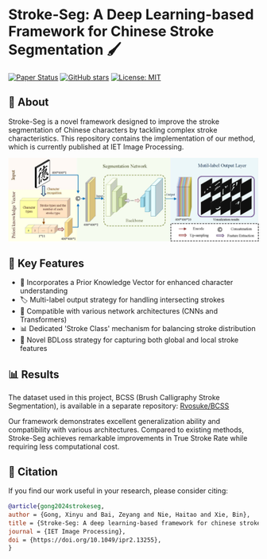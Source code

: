 # Stroke-Seg: A Deep Learning-based Framework for Chinese Stroke Segmentation 🖌️

[![Paper Status](https://img.shields.io/badge/Paper-Published-brightgreen)](https://ietresearch.onlinelibrary.wiley.com/journal/17519667)
[![GitHub stars](https://img.shields.io/github/stars/Rvosuke/Stroke-Seg.svg?style=social&label=Star&maxAge=2592000)](https://GitHub.com/Rvosuke/Stroke-Seg/stargazers/)
[![License: MIT](https://img.shields.io/badge/License-MIT-blue.svg)](https://opensource.org/licenses/MIT)

## 📝 About

Stroke-Seg is a novel framework designed to improve the stroke segmentation of Chinese characters by tackling complex stroke characteristics. This repository contains the implementation of our method, which is currently published at IET Image Processing.

![Stroke Segmentation Example](stroke_seg.jpg)

## 🔑 Key Features

- 🧠 Incorporates a Prior Knowledge Vector for enhanced character understanding
- 🏷️ Multi-label output strategy for handling intersecting strokes
- 💪 Compatible with various network architectures (CNNs and Transformers)
- 📊 Dedicated 'Stroke Class' mechanism for balancing stroke distribution
- 🎯 Novel BDLoss strategy for capturing both global and local stroke features

## 📊 Results

The dataset used in this project, BCSS (Brush Calligraphy Stroke Segmentation), is available in a separate repository: [Rvosuke/BCSS](https://github.com/Rvosuke/BCSS)

Our framework demonstrates excellent generalization ability and compatibility with various architectures. Compared to existing methods, Stroke-Seg achieves remarkable improvements in True Stroke Rate while requiring less computational cost.

## 📖 Citation

If you find our work useful in your research, please consider citing:

```bibtex
@article{gong2024strokeseg,
author = {Gong, Xinyu and Bai, Zeyang and Nie, Haitao and Xie, Bin},
title = {Stroke-Seg: A deep learning-based framework for chinese stroke segmentation},
journal = {IET Image Processing},
doi = {https://doi.org/10.1049/ipr2.13255},
}
```
